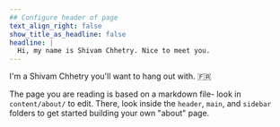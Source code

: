 ```yaml
---
## Configure header of page
text_align_right: false
show_title_as_headline: false
headline: |
  Hi, my name is Shivam Chhetry. Nice to meet you.
---
```


<!-- this is a subheadline -->
I'm a Shivam Chhetry you'll want to hang out with. :fr: 

The page you are reading is based on a markdown file- look in `content/about/` to edit. There, look inside the `header`, `main`, and `sidebar` folders to get started building your own "about" page.
